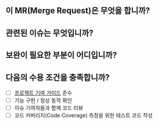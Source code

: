 이 MR(Merge Request)은 무엇을 합니까?
----------

관련된 이슈는 무엇입니까?
----------

보완이 필요한 부분이 어디입니까?
----------

다음의 수용 조건을 충족합니까?
----------
- [ ] [프로젝트 기여 가이드](CONTRIBUTING.md) 준수
- [ ] 기능 구현 / 정상 동작 확인
- [ ] 이슈 기여자들과 함께 코드 리뷰
- [ ] 코드 커버리지(Code Coverage) 측정을 위한 테스트 코드 작성
